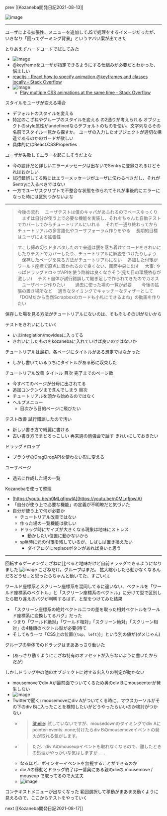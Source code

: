 
prev [[Kozaneba開発日記2021-08-13]]

![image](https://gyazo.com/cf5f4a0ebd27070f46659d3857c64886/thumb/1000)


---
ユーザによる拡張性、メニューを追加してJSで処理をするイメージだったが、いきなり「回ってゲーミング背景」というヤバい案が出てきた

とりあえずハードコードで試してみた
- ![image](https://gyazo.com/501f49913b0c02e482dac0c6276c3c74/thumb/1000)
- @keyframeをユーザが指定できるようにする仕組みが必要だとわかった、悩ましい
- [reactjs - React how to specify animation @keyframes and classes locally - Stack Overflow](https://stackoverflow.com/questions/51338631/react-how-to-specify-animation-keyframes-and-classes-locally/51340161)
- ![image](https://gyazo.com/cf5f4a0ebd27070f46659d3857c64886/thumb/1000)
    - [Play multiple CSS animations at the same time - Stack Overflow](https://stackoverflow.com/questions/26986129/play-multiple-css-animations-at-the-same-time)


スタイルをユーザが変える場合
- デフォルトのスタイルを変える
- 特定のこざねやグループのスタイルを変える
の2通りが考えられる
オブジェクトのstyle属性がundefinedならデフォルトのものを使い、文字列ならその名前でスタイル一覧から探すか。
ユーザの入力したオブジェクトが適切な構造であるのかのガードが欲しい
- 具体的にはReact.CSSProperties

ユーザが失敗してエラーを起こしそうだよな
- 今の設計だと詳しいエラーメッセージは出ないでSentryに登録されるけどそれはおかしい
- 試行錯誤してる時にはエラーメッセージがユーザに伝わるべきだし、それがSentryに入るべきではない
- 一方でユーザスクリプトで不整合な状態を作られてそれが事後的にエラーになった時には区別つかないよな

-----

> 今後の流れ
>  　ユーザテストは僕のキャパがあふれるのでペースゆっくり
>  　まずは自分が使う上で必要な機能を実装し、それをちゃんと自動テストでカバーしてからチュートリアルにいれる
>  　それが一通り終わってからチュートリアルの多言語化やユーザフォーラム作りをやる
>  　長期的目標はユーザによる拡張性

>  すこし締め切りドタバタしたので来週は腰を落ち着けてコードをきれいにしたりテストでカバーしたり、チュートリアルに解説をつけたりしよう
>  　保存したページを見る方法がチュートリアルにない
>  　追加した付箋がワールド座標で原点に置かれるので良くない、画面中央に出す
>  　大事: やっぱドラッグドロップAPIを使う路線は良くなさそう(見た目の環境依存が激しい)
>  　テスト自体が試行錯誤して継ぎ足しで作られてきたのでカオス
>  　ユーザページ作りたい
>  　　過去に使った場の一覧が必要
>  　　今後の拡張の置き場所など
>  　適当なタイミングでキャッチーなティザーとして「DOMだから当然Scrapboxのカードも小札にできるよね」の動画を作りたい

保存した場を見る方法がチュートリアルにないのは、そもそもそのUIがないから

テストをきれいにしていく
- いまinteglation/movideaに入ってる
- きれいにしたものをkozanebaに入れていけば良いのではないか

チュートリアルは最初、各ページにタイトルがある想定ではなかった
- しかし書いているうちにタイトルがある形に収束した

チュートリアル改善
タイトル
目次
完了までのページ数
- 今すべてのページが分母に出されてる
- 追加コンテンツまで含んでしまう
目次
- チュートリアルを頭から始めるのではなく
- ヘルプメニュー
    - 目次から目的ページに飛びたい

テスト改善
試行錯誤したので汚い
- 新しい書き方で綺麗に書ける
- 古い書き方でまどろっこしい
再来週の勉強会で話す
きれいにしておきたい

ドラッグドロップ
- ブラウザのDragDropAPIを使わない形に変える

ユーザページ
- 過去に作成した場の一覧

Kozanebaを使って整理
- [https://youtu.be/n0MLqfjpwlA](https://youtu.be/n0MLqfjpwlA)
- 「自分が使う上で必要な機能」の定義が不明瞭だと気づいた
- 自分が使う上で何が必要か
    - チュートリアル改善ではない
    - 作った場の一覧機能は欲しい
    - ドラッグ時にサイズが大きくなる現象は地味にストレス
        - 動かしたい位置に動かないから
    - split時に元の付箋を残しているが、しばしば置き換えたい
        - ダイアログにreplaceボタンがあれば良いと思う

---
回転するゲーミングこざねに比べると地味だけど自前ドラッグできるようになりました
![image](https://gyazo.com/8b7465cacb87da9aee6a62481823e90e/thumb/1000)
こざねだけ。グループはまだ。
拡大縮小したら動かなくなるんだろどうせ…と思ったらちゃんと動いてた、すごい(ぇ

ワールド座標系とスクリーン座標系を混同してるに違いない、ベクトルを「ワールド座標系のベクトル」と「スクリーン座標系のベクトル」に分けて型で区別したら取り違えのバグが判明するはず、と型をつけてみた結果
- 「スクリーン座標系の絶対ベクトル二つの差を取った相対ベクトルをワールド座標系に変換してるバグ」だった
- つまり「ワールド絶対」「ワールド相対」「スクリーン絶対」「スクリーン相対」の4種類のベクトル型が必要(待て
- そしてもう一つ「CSS上の位置(`{top, left}`)」という別の値が(ダメじゃん)

グループの単体でのドラッグはまああっさり動いた
- (あっさり動くようにこざね特有のオフセットが入らないように書いたからだが)

しかしドラッグ中の他のオブジェクトに対する出入りの判定が動かない
- mousemoveでdiv Aが最前面でついてくるため奥のdiv Bにmouseenterが発生しない
- ![image](https://gyazo.com/a49ee0ca7f64ad8dabab8602e61b3f16/thumb/1000)
- Twitterで聞く: mousemoveにdiv Aがついてくる時に、マウスカーソルがその下のdiv Bに入ったことを検知したいがどうやったらいいのか検討がつかない
    - > [Sheile](https://twitter.com/Sheile/status/1427290332836765699): 試していないですが、mousedownのタイミングでdiv Aにpointer-events: none;付けたらdiv Bのmousemoveイベントの発火が取れる気がします。
    - >  ただ、div Aのmouseupイベントも取れなくなるので、離したときの処理がやっかいな気はしますが……
    - なるほど、ポインターイベントを無視することができるのか
    - div Aの移動とドラッグ終了は一番奥にある親のdivの mousemove / mouseup で取ってるので大丈夫
    - ![image](https://gyazo.com/09249092d908662e561575caa974c7a7/thumb/1000)

コンテキストメニューが出なくなった
範囲選択して移動がまあまあ動くように見えるので、ここからテストをやっていく

next [[Kozaneba開発日記2021-08-17]]
